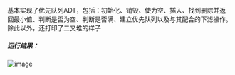 基本实现了优先队列ADT，包括：初始化、销毁、使为空、插入、找到删除并返回最小值、判断是否为空、判断是否满、建立优先队列以及与其配合的下滤操作。
除此以外，还打印了二叉堆的样子
##### 运行结果：
![image](https://user-images.githubusercontent.com/91459872/138553252-cc057620-189e-4467-97ce-3896614cabaf.png)

